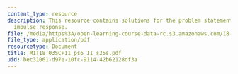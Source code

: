 ```yaml
---
content_type: resource
description: This resource contains solutions for the problem statements related to
  impulse response.
file: /media/https%3A/open-learning-course-data-rc.s3.amazonaws.com/18-03sc-differential-equations-fall-2011/bec31061d97e10fc911442b62128df3a_MIT18_03SCF11_ps6_II_s25s.pdf
file_type: application/pdf
resourcetype: Document
title: MIT18_03SCF11_ps6_II_s25s.pdf
uid: bec31061-d97e-10fc-9114-42b62128df3a
---
```

